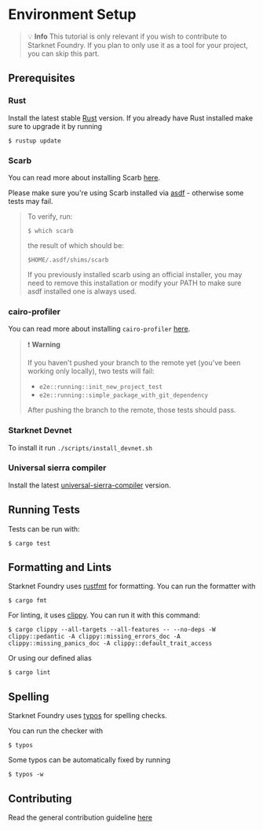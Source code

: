 # Environment Setup
> 💡 **Info**
> This tutorial is only relevant if you wish to contribute to Starknet Foundry. 
> If you plan to only use it as a tool for your project, you can skip this part.

## Prerequisites

### Rust

Install the latest stable [Rust](https://www.rust-lang.org/tools/install) version.
If you already have Rust installed make sure to upgrade it by running

```shell
$ rustup update
```

### Scarb
You can read more about installing Scarb [here](https://docs.swmansion.com/scarb/download.html).

Please make sure you're using Scarb installed via [asdf](https://asdf-vm.com/) - otherwise some tests may fail.
> To verify, run:
> 
> ```shell
> $ which scarb
> ```
> the result of which should be:
> ```shell
> $HOME/.asdf/shims/scarb
> ```
> 
> If you previously installed scarb using an official installer, you may need to remove this installation or modify your PATH to make sure asdf installed one is always used.

### cairo-profiler
You can read more
about installing `cairo-profiler` [here](https://github.com/software-mansion/cairo-profiler?tab=readme-ov-file#installation).

> ❗️ **Warning**
> 
> If you haven't pushed your branch to the remote yet (you've been working only locally), two tests will fail:
> 
> - `e2e::running::init_new_project_test`
> - `e2e::running::simple_package_with_git_dependency`
> 
> After pushing the branch to the remote, those tests should pass.

### Starknet Devnet
To install it run `./scripts/install_devnet.sh`

### Universal sierra compiler
Install the latest [universal-sierra-compiler](https://github.com/software-mansion/universal-sierra-compiler) version.



## Running Tests
Tests can be run with:

```shell
$ cargo test
```


## Formatting and Lints

Starknet Foundry uses [rustfmt](https://github.com/rust-lang/rustfmt) for formatting. You can run the formatter with

```shell
$ cargo fmt
```

For linting, it uses [clippy](https://github.com/rust-lang/rust-clippy). You can run it with this command:

```shell
$ cargo clippy --all-targets --all-features -- --no-deps -W clippy::pedantic -A clippy::missing_errors_doc -A clippy::missing_panics_doc -A clippy::default_trait_access
```

Or using our defined alias

```shell
$ cargo lint
```

## Spelling

Starknet Foundry uses [typos](https://github.com/marketplace/actions/typos-action) for spelling checks.

You can run the checker with

```shell
$ typos
```

Some typos can be automatically fixed by running

```shell
$ typos -w
```

## Contributing

Read the general contribution guideline [here](https://github.com/foundry-rs/starknet-foundry/blob/master/CONTRIBUTING.md)
